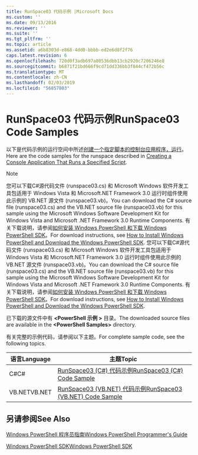 ```yaml
---
title: RunSpace03 代码示例 |Microsoft Docs
ms.custom: ''
ms.date: 09/13/2016
ms.reviewer: ''
ms.suite: ''
ms.tgt_pltfrm: ''
ms.topic: article
ms.assetid: a6b8303d-e868-4dd0-bbbb-ed2e6d8f2f76
caps.latest.revision: 6
ms.openlocfilehash: 720d0f3adb697a80536dbb13cb2920c7206246e8
ms.sourcegitcommit: b6871f21bd666f9cd71dd336bb3f844cf472b56c
ms.translationtype: MT
ms.contentlocale: zh-CN
ms.lasthandoff: 02/03/2019
ms.locfileid: "56857803"
---
```

# <a name="runspace03-code-samples"></a><span data-ttu-id="fe065-102">RunSpace03 代码示例</span><span class="sxs-lookup"><span data-stu-id="fe065-102">RunSpace03 Code Samples</span></span>

<span data-ttu-id="fe065-103">以下是代码示例的运行空间中所述[创建一个指定脚本的控制台应用程序，运行](http://msdn.microsoft.com/en-us/a93e6006-36db-4bcc-b9da-c5bebf4ffd68)。</span><span class="sxs-lookup"><span data-stu-id="fe065-103">Here are the code samples for the runspace described in [Creating a Console Application That Runs a Specified Script](http://msdn.microsoft.com/en-us/a93e6006-36db-4bcc-b9da-c5bebf4ffd68).</span></span>

> [!NOTE]
> <span data-ttu-id="fe065-104">您可以下载C#源代码文件 (runspace03.cs) 和 Microsoft Windows 软件开发工具包适用于 Windows Vista 和 Microsoft.NET Framework 3.0 运行时组件使用此示例的 VB.NET 源文件 (runspace03.vb)。</span><span class="sxs-lookup"><span data-stu-id="fe065-104">You can download the C# source file (runspace03.cs) and the VB.NET source file (runspace03.vb) for this sample using the Microsoft Windows Software Development Kit for Windows Vista and Microsoft .NET Framework 3.0 Runtime Components.</span></span> <span data-ttu-id="fe065-105">有关下载说明，请参阅[如何安装 Windows PowerShell 和下载 Windows PowerShell SDK](/powershell/developer/installing-the-windows-powershell-sdk)。</span><span class="sxs-lookup"><span data-stu-id="fe065-105">For download instructions, see [How to Install Windows PowerShell and Download the Windows PowerShell SDK](/powershell/developer/installing-the-windows-powershell-sdk).</span></span>
> <span data-ttu-id="fe065-106">您可以下载C#源代码文件 (runspace03.cs) 和 Microsoft Windows 软件开发工具包适用于 Windows Vista 和 Microsoft.NET Framework 3.0 运行时组件使用此示例的 VB.NET 源文件 (runspace03.vb)。</span><span class="sxs-lookup"><span data-stu-id="fe065-106">You can download the C# source file (runspace03.cs) and the VB.NET source file (runspace03.vb) for this sample using the Microsoft Windows Software Development Kit for Windows Vista and Microsoft .NET Framework 3.0 Runtime Components.</span></span> <span data-ttu-id="fe065-107">有关下载说明，请参阅[如何安装 Windows PowerShell 和下载 Windows PowerShell SDK](/powershell/developer/installing-the-windows-powershell-sdk)。</span><span class="sxs-lookup"><span data-stu-id="fe065-107">For download instructions, see [How to Install Windows PowerShell and Download the Windows PowerShell SDK](/powershell/developer/installing-the-windows-powershell-sdk).</span></span>
>
> <span data-ttu-id="fe065-108">已下载的源文件中有 **\<PowerShell 示例 >** 目录。</span><span class="sxs-lookup"><span data-stu-id="fe065-108">The downloaded source files are available in the **\<PowerShell Samples>** directory.</span></span>

<span data-ttu-id="fe065-109">有关完整的示例代码，请参阅以下主题。</span><span class="sxs-lookup"><span data-stu-id="fe065-109">For complete sample code, see the following topics.</span></span>

|<span data-ttu-id="fe065-110">语言</span><span class="sxs-lookup"><span data-stu-id="fe065-110">Language</span></span>|<span data-ttu-id="fe065-111">主题</span><span class="sxs-lookup"><span data-stu-id="fe065-111">Topic</span></span>|
|--------------|-----------|
|<span data-ttu-id="fe065-112">C#</span><span class="sxs-lookup"><span data-stu-id="fe065-112">C#</span></span>|[<span data-ttu-id="fe065-113">RunSpace03 (C#) 代码示例</span><span class="sxs-lookup"><span data-stu-id="fe065-113">RunSpace03 (C#) Code Sample</span></span>](./runspace03-csharp-code-sample.md)|
|<span data-ttu-id="fe065-114">VB.NET</span><span class="sxs-lookup"><span data-stu-id="fe065-114">VB.NET</span></span>|[<span data-ttu-id="fe065-115">RunSpace03 (VB.NET) 代码示例</span><span class="sxs-lookup"><span data-stu-id="fe065-115">RunSpace03 (VB.NET) Code Sample</span></span>](./runspace03-vb-net-code-sample.md)|

## <a name="see-also"></a><span data-ttu-id="fe065-116">另请参阅</span><span class="sxs-lookup"><span data-stu-id="fe065-116">See Also</span></span>

[<span data-ttu-id="fe065-117">Windows PowerShell 程序员指南</span><span class="sxs-lookup"><span data-stu-id="fe065-117">Windows PowerShell Programmer's Guide</span></span>](./windows-powershell-programmer-s-guide.md)

[<span data-ttu-id="fe065-118">Windows PowerShell SDK</span><span class="sxs-lookup"><span data-stu-id="fe065-118">Windows PowerShell SDK</span></span>](../windows-powershell-reference.md)